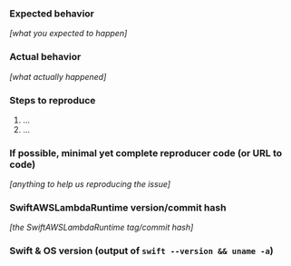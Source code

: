 ### Expected behavior
_[what you expected to happen]_

### Actual behavior
_[what actually happened]_

### Steps to reproduce

1. ...
2. ...

### If possible, minimal yet complete reproducer code (or URL to code)

_[anything to help us reproducing the issue]_

### SwiftAWSLambdaRuntime version/commit hash

_[the SwiftAWSLambdaRuntime tag/commit hash]_

### Swift & OS version (output of `swift --version && uname -a`)
